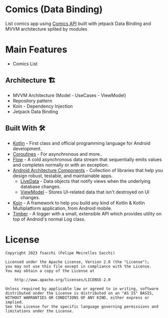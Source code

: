 # Comics (Data Binding)
List comics app using [Comics API](https://developer.marvel.com/) built with jetpack Data Binding and MVVM architecture splited by modules<br>

# Main Features
- Comics List

## Architecture 🏗️
  - MVVM Architecture (Model - UseCases - ViewModel)
  - Repository pattern
  - Koin - Dependency Injection
  - Jetpack Data Binding

## Built With 🛠
- [Kotlin](https://kotlinlang.org/) - First class and official programming language for Android development.
- [Coroutines](https://kotlinlang.org/docs/reference/coroutines-overview.html) - For asynchronous and more..
- [Flow](https://kotlin.github.io/kotlinx.coroutines/kotlinx-coroutines-core/kotlinx.coroutines.flow/-flow/) - A cold asynchronous data stream that sequentially emits values and completes normally or with an exception.
- [Android Architecture Components](https://developer.android.com/topic/libraries/architecture) - Collection of libraries that help you design robust, testable, and maintainable apps.
  - [LiveData](https://developer.android.com/topic/libraries/architecture/livedata) - Data objects that notify views when the underlying database changes.
  - [ViewModel](https://developer.android.com/topic/libraries/architecture/viewmodel) - Stores UI-related data that isn't destroyed on UI changes.
- [Koin](https://insert-koin.io/) - A framework to help you build any kind of Kotlin & Kotlin Multiplatform application, from Android mobile.
- [Timber](https://github.com/JakeWharton/timber) - A logger with a small, extensible API which provides utility on top of Android's normal Log class.


# License
```
Copyright 2023 fsacchi (Felipe Meirelles Sacchi)

Licensed under the Apache License, Version 2.0 (the "License");
you may not use this file except in compliance with the License.
You may obtain a copy of the License at

    http://www.apache.org/licenses/LICENSE-2.0

Unless required by applicable law or agreed to in writing, software
distributed under the License is distributed on an "AS IS" BASIS,
WITHOUT WARRANTIES OR CONDITIONS OF ANY KIND, either express or implied.
See the License for the specific language governing permissions and
limitations under the License.
```


